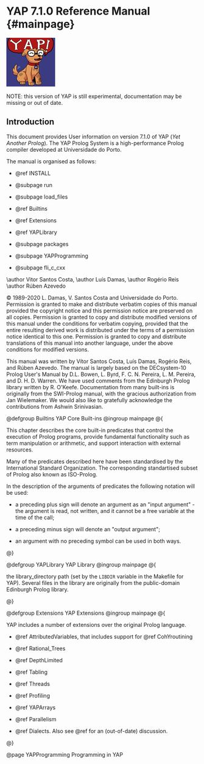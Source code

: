 YAP 7.1.0 Reference Manual                         {#mainpage}
====================


![The YAP Logo](docs/icons/yap_128x128x32.png)


NOTE: this version of YAP is still experimental, documentation may be missing or out of date.

## Introduction

This document provides User information on version 7.1.0
of YAP (<em>Yet Another Prolog</em>). The YAP Prolog System is a
high-performance Prolog compiler developed at Universidade do Porto.

The manual is organised as follows:

+ @ref  INSTALL

+ @subpage run

+ @subpage load_files

+ @ref Builtins

+ @ref Extensions

+ @ref YAPLibrary

+ @subpage packages

+ @subpage YAPProgramming

+ @subpage fli_c_cxx


\author Vitor Santos Costa,
\author Luís Damas,
\author Rogério Reis
\author Rúben Azevedo


© 1989-2020 L. Damas, V. Santos Costa and Universidade
do Porto.
Permission is granted to make and distribute verbatim copies of this manual provided the copyright notice and this permission notice are preserved on all copies.
Permission is granted to copy and distribute modified versions of this manual under the conditions for verbatim copying, provided that the entire resulting derived work is distributed under the terms of a permission notice identical to this one.
Permission is granted to copy and distribute translations of this manual into another language, under the above conditions for modified versions.

This manual was written by Vítor Santos Costa,
Luís Damas, Rogério Reis, and Rúben Azevedo. The
manual is largely based on the DECsystem-10 Prolog User's Manual by
D.L. Bowen, L. Byrd, F. C. N. Pereira, L. M. Pereira, and
D. H. D. Warren. We have  used comments from the Edinburgh Prolog
library written by R. O'Keefe. Documentation from many built-ins is
originally from the SWI-Prolog manual, with the gracious authorization
from
Jan Wielemaker. We would also like to gratefully
acknowledge the contributions from Ashwin Srinivasian.

@defgroup Builtins YAP Core Built-ins
@ingroup mainpage
@{

This chapter describes the core built-in predicates that control the
execution of Prolog programs, provide fundamental functionality such
as term manipulation or arithmetic, and support interaction with
external resources.

<!-- - Execution Control: -->
<!--   + @ref YAPControl -->
<!--   + @ref TopLevel -->
<!--   + @ref CatchThrow -->
<!--   + @ref Undefined_Procedures -->
<!--   + @ref Sets -->
<!--   + @ref Profiling -->
<!--   + @ref Call_Counting -->
<!--   + @ref SystemHacking -->
<!--   + @ref YAPStyleChecker -->


<!-- - Meta-programming and Term Manipulation: -->
<!--   + @ref Predicates_on_Atoms -->
<!--   + @ref ComparingTerms -->

<!-- - Arithmetic -->
<!--   + @ref arithmetic -->
<!--   + @ref CompiledExpression -->

<!-- - Data-Base and Global Status -->
<!--   + @ref Database -->
<!--   + @ref YAPPredDecls -->
<!--   + @ref Internal_Database -->
<!--   + @ref YAPFlags -->
<!--   + @ref Statistics -->

<!-- - Input/Output and OS -->
<!--   + @ref YAPOS -->
<!-- 	+ @ref absf -->
<!--   + @ref pathconf -->

<!-- - Other -->
<!--   + @ref Dialects -->
<!--   + @ref SWI-error -->
<!--   + @ref Grammars -->
<!--   + @ref MixBag -->
<!--   + @ref Ypp -->

Many of the predicates described here have been standardised by the International Standard Organization.
 The corresponding standartised subset of Prolog also known as ISO-Prolog.

In the description of the arguments of predicates the following
notation will be used:

+ a preceding plus sign will denote an argument as an "input argument" - the argument is read, not written, and it cannot be a free variable at the time of the call;

+ a preceding minus sign will denote an "output argument";

+ an argument with no preceding symbol can be used in both ways.

@}


@defgroup YAPLibrary YAP Library
@ingroup mainpage
@{


 the library_directory path (set by the
  `LIBDIR` variable in the Makefile for YAP). Several files in the
  library are originally from the public-domain Edinburgh Prolog library.

@}



@defgroup Extensions  YAP Extensions
@ingroup mainpage
@{

YAP includes a number of extensions over the original Prolog
language.

  + @ref AttributedVariables, that includes support for @ref CohYroutining

  + @ref Rational_Trees

  + @ref  DepthLimited

  + @ref  Tabling

  + @ref Threads

  + @ref Profiling

  + @ref YAPArrays

  + @ref Parallelism

  + @ref Dialects. Also see @ref for an  (out-of-date) discussion.

@}

@page YAPProgramming Programming in YAP


<!-- @page packages Packages for YAP -->
